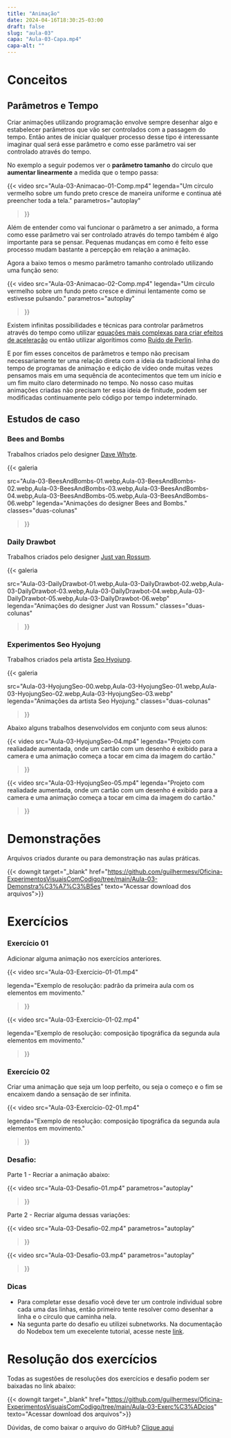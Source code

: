 ```yaml
---
title: "Animação"
date: 2024-04-16T18:30:25-03:00
draft: false
slug: "aula-03"
capa: "Aula-03-Capa.mp4"
capa-alt: ""
---
```


# Conceitos

## Parâmetros e Tempo

Criar animações utilizando programação envolve sempre desenhar algo e estabelecer parâmetros que vão ser controlados com a passagem do tempo. Então antes de iniciar qualquer processo desse tipo é interessante imaginar qual será esse parâmetro e como esse parâmetro vai ser controlado através do tempo.

No exemplo a seguir podemos ver o **parâmetro tamanho** do círculo que **aumentar linearmente** a medida que o tempo passa:

{{< video
  src="Aula-03-Animacao-01-Comp.mp4"
  legenda="Um círculo vermelho sobre um fundo preto cresce de maneira uniforme e continua até preencher toda a tela."
  parametros="autoplay"
>}}

Além de entender como vai funcionar o parâmetro a ser animado, a forma como esse parâmetro vai ser controlado através do tempo também é algo importante para se pensar. Pequenas mudanças em como é feito esse processo mudam bastante a percepção em relação a animação.

Agora a baixo temos o mesmo parâmetro tamanho controlado utilizando uma função seno:

{{< video
  src="Aula-03-Animacao-02-Comp.mp4"
  legenda="Um círculo vermelho sobre um fundo preto cresce e diminui lentamente como se estivesse pulsando."
  parametros="autoplay"
>}}

Existem infinitas possibilidades e técnicas para controlar parâmetros através do tempo como utilizar [equações mais complexas para criar efeitos de aceleração](https://easings.net/) ou então utilizar algorítimos como [Ruído de Perlin](https://en.wikipedia.org/wiki/Perlin_noise).

E por fim esses conceitos de parâmetros e tempo não precisam necessariamente ter uma relação direta com a ideia da tradicional linha do tempo de programas de animação e edição de vídeo onde muitas vezes pensamos mais em uma sequência de acontecimentos que tem um início e um fim muito claro determinado no tempo. No nosso caso muitas animações criadas não precisam ter essa ideia de finitude, podem ser modificadas continuamente pelo código por tempo indeterminado.

## Estudos de caso

### Bees and Bombs

Trabalhos criados pelo designer [Dave Whyte](http://beesandbombs.com/).

{{< galeria

  src="Aula-03-BeesAndBombs-01.webp,Aula-03-BeesAndBombs-02.webp,Aula-03-BeesAndBombs-03.webp,Aula-03-BeesAndBombs-04.webp,Aula-03-BeesAndBombs-05.webp,Aula-03-BeesAndBombs-06.webp"
  legenda="Animações do designer Bees and Bombs."
  classes="duas-colunas"

>}}

### Daily Drawbot

Trabalhos criados pelo designer [Just van Rossum](https://dailydrawbot.tumblr.com/).

{{< galeria

  src="Aula-03-DailyDrawbot-01.webp,Aula-03-DailyDrawbot-02.webp,Aula-03-DailyDrawbot-03.webp,Aula-03-DailyDrawbot-04.webp,Aula-03-DailyDrawbot-05.webp,Aula-03-DailyDrawbot-06.webp"
  legenda="Animações do designer Just van Rossum."
  classes="duas-colunas"

>}}

### Experimentos Seo Hyojung

Trabalhos criados pela artista [Seo Hyojung](https://www.instagram.com/seohyo/).

{{< galeria

  src="Aula-03-HyojungSeo-00.webp,Aula-03-HyojungSeo-01.webp,Aula-03-HyojungSeo-02.webp,Aula-03-HyojungSeo-03.webp"
  legenda="Animações da artista Seo Hyojung."
  classes="duas-colunas"

>}}

Abaixo alguns trabalhos desenvolvidos em conjunto com seus alunos:

{{< video
  src="Aula-03-HyojungSeo-04.mp4"
  legenda="Projeto com realiadade aumentada, onde um cartão com um desenho é exibido para a camera e uma animação começa a tocar em cima da imagem do cartão."
>}}

{{< video
  src="Aula-03-HyojungSeo-05.mp4"
  legenda="Projeto com realiadade aumentada, onde um cartão com um desenho é exibido para a camera e uma animação começa a tocar em cima da imagem do cartão."
>}}

# Demons&shy;tra&shy;ções

Arquivos criados durante ou para demonstração nas aulas práticas.

{{< downgit target="_blank" href="https://github.com/guilhermesv/Oficina-ExperimentosVisuaisComCodigo/tree/main/Aula-03-Demonstra%C3%A7%C3%B5es" texto="Acessar download dos arquivos">}}

# Exercícios

### Exercício 01

Adicionar alguma animação nos exercícios anteriores.

{{< video
  src="Aula-03-Exercício-01-01.mp4"
  
  legenda="Exemplo de resolução: padrão da primeira aula com os elementos em movimento."
>}}

{{< video
  src="Aula-03-Exercício-01-02.mp4"
  
  legenda="Exemplo de resolução: composição tipográfica da segunda aula elementos em movimento."
>}}

### Exercício 02

Criar uma animação que seja um loop perfeito, ou seja o começo e o fim se encaixem dando a sensação de ser infinita. 

{{< video
  src="Aula-03-Exercício-02-01.mp4"
  
  legenda="Exemplo de resolução: composição tipográfica da segunda aula elementos em movimento."
>}}

### Desafio:

Parte 1 - Recriar a animação abaixo:

{{< video
  src="Aula-03-Desafio-01.mp4"
  parametros="autoplay"
>}}

Parte 2 - Recriar alguma dessas variações:

{{< video
  src="Aula-03-Desafio-02.mp4"
  parametros="autoplay"
>}}

{{< video
  src="Aula-03-Desafio-03.mp4"
  parametros="autoplay"
>}}

### Dicas

- Para completar esse desafio você deve ter um controle individual sobre cada uma das linhas, então primeiro tente resolver como desenhar a linha e o círculo que caminha nela.
- Na segunta parte do desafio eu utilizei subnetworks. Na documentação do Nodebox tem um execelente tutorial, acesse neste [link](https://www.nodebox.net/node/documentation/concepts/subnetworks).

# Resolução dos exercícios

Todas as sugestões de resoluções dos exercícios e desafio podem ser baixadas no link abaixo:

{{< downgit target="_blank" href="https://github.com/guilhermesv/Oficina-ExperimentosVisuaisComCodigo/tree/main/Aula-03-Exerc%C3%ADcios" texto="Acessar download dos arquivos">}}

Dúvidas, de como baixar o arquivo do GitHub? [Clique aqui](https://etc.guilhermevieira.info/oficina/evcc-v01/faq)